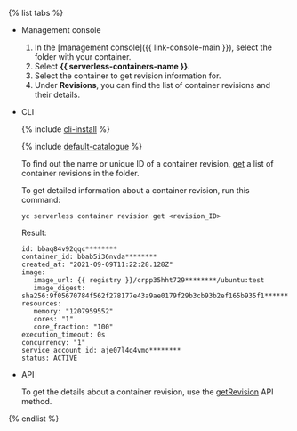 {% list tabs %}

- Management console

  1. In the [management console]({{ link-console-main }}), select the folder with your container.
  1. Select **{{ serverless-containers-name }}**.
  1. Select the container to get revision information for.
  1. Under **Revisions**, you can find the list of container revisions and their details.

- CLI

  {% include [cli-install](../../_includes/cli-install.md) %}

  {% include [default-catalogue](../../_includes/default-catalogue.md) %}

  To find out the name or unique ID of a container revision, [get](../../serverless-containers/operations/revision-list.md) a list of container revisions in the folder.

  To get detailed information about a container revision, run this command:

  ```
  yc serverless container revision get <revision_ID>
  ```
  Result:
  ```
  id: bbaq84v92qqc********
  container_id: bbab5i36nvda********
  created_at: "2021-09-09T11:22:28.128Z"
  image:
     image_url: {{ registry }}/crpp35hht729********/ubuntu:test
     image_digest: sha256:9f05670784f562f278177e43a9ae0179f29b3cb93b2ef165b935f1**********
  resources:
     memory: "1207959552"
     cores: "1"
     core_fraction: "100"
  execution_timeout: 0s
  concurrency: "1"
  service_account_id: aje07l4q4vmo********
  status: ACTIVE
  ```

- API

  To get the details about a container revision, use the [getRevision](../../serverless-containers/containers/api-ref/Container/listRevisions.mdAPI) API method.


{% endlist %}